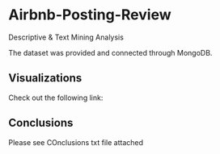 # Airbnb-Posting-Review
Descriptive & Text Mining Analysis

The dataset was provided and connected through MongoDB.

## Visualizations
Check out the following link:


## Conclusions
Please see COnclusions txt file attached
